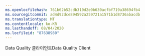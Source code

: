 ```yaml
---
ms.openlocfilehash: 761b62b52cdb310d2e0b630acfbf719a38694fb4
ms.sourcegitcommit: ad4d92dce894592a259721a1571b1d8736abacdb
ms.translationtype: MT
ms.contentlocale: ko-KR
ms.lasthandoff: 08/04/2020
ms.locfileid: "87638980"
---
```

<span data-ttu-id="997be-101">Data Quality 클라이언트</span><span class="sxs-lookup"><span data-stu-id="997be-101">Data Quality Client</span></span>
